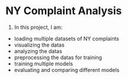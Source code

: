 # NY Complaint Analysis

1. In this project, I am:
- loading multiple datasets of NY complaints
- visualizing the datas
- analyzing the datas
- preprocessing the datas for training
- training multiple models 
- evaluating and comparing different models 
